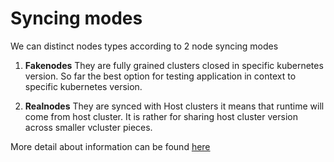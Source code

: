 # Syncing modes
We can distinct nodes types according to 2 node syncing modes

1. **Fakenodes**
They are fully grained clusters closed in specific kubernetes version. So far the best option
for testing application in context to specific kubernetes version. 

2. **Realnodes**
They are synced with Host clusters it means that runtime will come from host cluster. It is rather for sharing
host cluster version across smaller vcluster pieces.

More detail about information can be found [here](https://www.vcluster.com/docs/architecture/nodes#node-syncing-modes)
